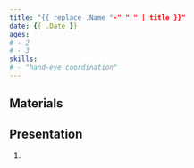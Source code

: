 ```yaml
---
title: "{{ replace .Name "-" " " | title }}"
date: {{ .Date }}
ages:
# - 2
# - 3
skills:
# - "hand-eye coordination"
---
```


## Materials

## Presentation

1. 
